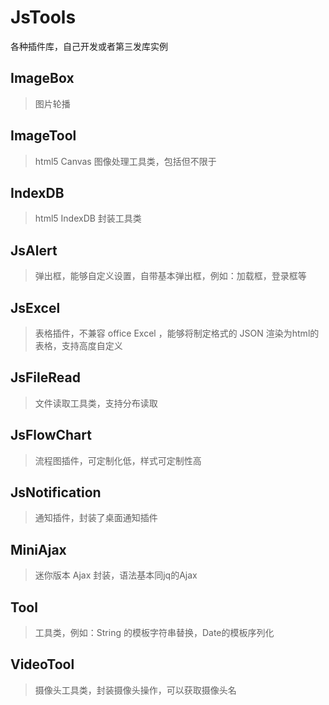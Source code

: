 # JsTools

各种插件库，自己开发或者第三发库实例

## ImageBox
 > 图片轮播

## ImageTool
 > html5 Canvas 图像处理工具类，包括但不限于

## IndexDB
 > html5 IndexDB 封装工具类

## JsAlert
 > 弹出框，能够自定义设置，自带基本弹出框，例如：加载框，登录框等
 
## JsExcel
 > 表格插件，不兼容 office Excel ，能够将制定格式的 JSON 渲染为html的表格，支持高度自定义

## JsFileRead
 > 文件读取工具类，支持分布读取

## JsFlowChart
 > 流程图插件，可定制化低，样式可定制性高 

## JsNotification
 > 通知插件，封装了桌面通知插件

## MiniAjax
 > 迷你版本 Ajax 封装，语法基本同jq的Ajax

## Tool
 > 工具类，例如：String 的模板字符串替换，Date的模板序列化

## VideoTool
 > 摄像头工具类，封装摄像头操作，可以获取摄像头名
